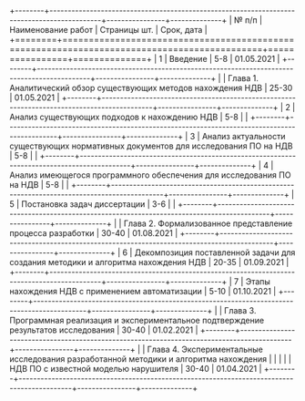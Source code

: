 +--------+--------------------------------------------------------------------------------------------+----------------+--------------+
| № п/п  | Наименование работ                                                                         | Страницы шт.   | Срок, дата   |
+========+============================================================================================+================+==============+
| 1      | Введение                                                                                   | 5-8            | 01.05.2021   |
+--------+--------------------------------------------------------------------------------------------+----------------+--------------+
|        | Глава 1. Аналитический обзор существующих методов нахождения НДВ                           | 25-30          | 01.05.2021   |
+--------+--------------------------------------------------------------------------------------------+----------------+--------------+
| 2      | Анализ существующих подходов к нахождению НДВ                                              | 5-8            |              |
+--------+--------------------------------------------------------------------------------------------+----------------+--------------+
| 3      | Анализ актуальности существующих нормативных документов для исследования ПО на НДВ         | 5-8            |              |
+--------+--------------------------------------------------------------------------------------------+----------------+--------------+
| 4      | Анализ имеющегося программного обеспечения для исследования ПО на НДВ                      | 5-8            |              |
+--------+--------------------------------------------------------------------------------------------+----------------+--------------+
| 5      | Постановка задач диссертации                                                               | 3-6            |              |
+--------+--------------------------------------------------------------------------------------------+----------------+--------------+
|        | Глава 2. Формализованное представление процесса разработки                                 | 30-40          | 01.08.2021   |
+--------+--------------------------------------------------------------------------------------------+----------------+--------------+
| 6      | Декомпозиция поставленной задачи для создания методики и алгоритма нахождения НДВ          | 20-35          | 01.09.2021   |
+--------+--------------------------------------------------------------------------------------------+----------------+--------------+
| 7      | Этапы нахождения НДВ с применением автоматизации                                           | 5-10           | 01.10.2021   |
+--------+--------------------------------------------------------------------------------------------+----------------+--------------+
|        | Глава 3. Программная реализация и экспериментальное подтверждение результатов исследования | 30-40          | 01.02.2021   |
+--------+--------------------------------------------------------------------------------------------+----------------+--------------+
|        | Глава 4. Экспериментальные исследования разработанной методики и алгоритма нахождения      |                |              |
|        | НДВ ПО с известной моделью нарушителя                                                      | 30-40          | 01.04.2021   |
+--------+--------------------------------------------------------------------------------------------+----------------+--------------+
